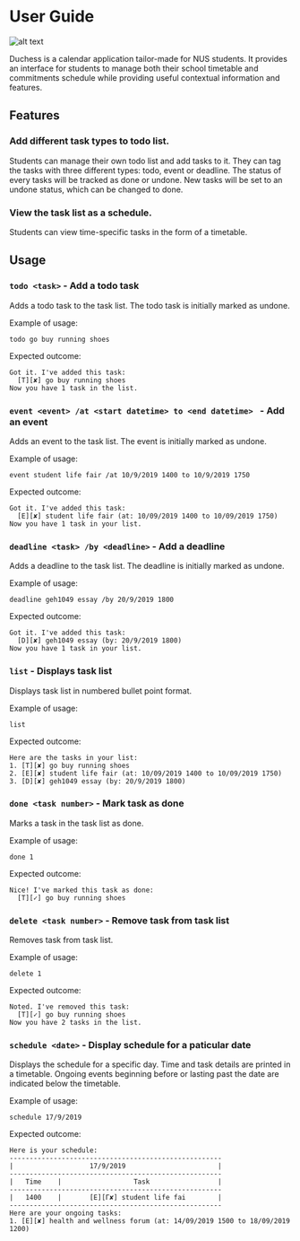 # User Guide
![alt text](https://github.com/limsiying/main/blob/B-ViewSchedules/docs/images/Ui.PNG)

Duchess is a calendar application tailor-made for NUS students. It provides an interface for students to manage both their school timetable and commitments schedule while providing useful contextual information and features.

## Features 

### Add different task types to todo list.
Students can manage their own todo list and add tasks to it. They can tag the tasks with three different types: todo, event or deadline. The status of every tasks will be tracked as done or undone. New tasks will be set to an undone status, which can be changed to done.

### View the task list as a schedule.
Students can view time-specific tasks in the form of a timetable.

## Usage

### `todo <task>` - Add a todo task

Adds a todo task to the task list. The todo task is initially marked as undone.

Example of usage: 

`todo go buy running shoes`

Expected outcome:

`Got it. I've added this task:`<br />
`  [T][✘] go buy running shoes`<br />
`Now you have 1 task in the list.`

### `event <event> /at <start datetime> to <end datetime> ` - Add an event

Adds an event to the task list. The event is initially marked as undone.

Example of usage: 

`event student life fair /at 10/9/2019 1400 to 10/9/2019 1750`

Expected outcome:

`Got it. I've added this task:`<br />
`  [E][✘] student life fair (at: 10/09/2019 1400 to 10/09/2019 1750)`<br />
`Now you have 1 task in your list.`

### `deadline <task> /by <deadline>` - Add a deadline

Adds a deadline to the task list. The deadline is initially marked as undone.

Example of usage: 

`deadline geh1049 essay /by 20/9/2019 1800`

Expected outcome:

`Got it. I've added this task:`<br />
`  [D][✘] geh1049 essay (by: 20/9/2019 1800)`<br />
`Now you have 1 task in your list.`<br />

### `list` - Displays task list

Displays task list in numbered bullet point format.

Example of usage: 

`list`

Expected outcome:

`Here are the tasks in your list:`<br />
`1. [T][✘] go buy running shoes`<br />
`2. [E][✘] student life fair (at: 10/09/2019 1400 to 10/09/2019 1750)`<br />
`3. [D][✘] geh1049 essay (by: 20/9/2019 1800)`<br />

### `done <task number>` - Mark task as done

Marks a task in the task list as done.

Example of usage: 

`done 1`

Expected outcome:

`Nice! I've marked this task as done:`<br />
`  [T][✓] go buy running shoes`

### `delete <task number>` - Remove task from task list

Removes task from task list.

Example of usage: 

`delete 1`

Expected outcome:

`Noted. I've removed this task:`<br />
`  [T][✓] go buy running shoes`<br />
`Now you have 2 tasks in the list.`

### `schedule <date>` - Display schedule for a paticular date

Displays the schedule for a specific day. Time and task details are printed in a timetable. Ongoing events beginning before or lasting past the date are indicated below the timetable.

Example of usage: 

`schedule 17/9/2019`

Expected outcome:

`Here is your schedule:`<br />
`-----------------------------------------------------`<br />
`|                   17/9/2019                       |`<br />
`-----------------------------------------------------`<br />
`|   Time    |                  Task                 |`<br />
`-----------------------------------------------------`<br />
`|   1400    |       [E][Γ✘] student life fai        |`<br />
`-----------------------------------------------------`<br />
`Here are your ongoing tasks:`<br />
`1. [E][✘] health and wellness forum (at: 14/09/2019 1500 to 18/09/2019 1200)`